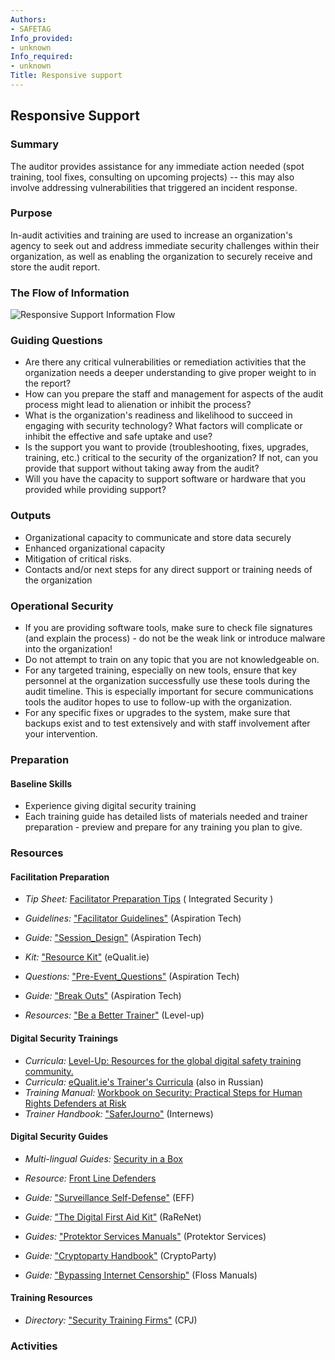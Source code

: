 ```yaml
---
Authors:
- SAFETAG
Info_provided:
- unknown
Info_required:
- unknown
Title: Responsive support
---
```


## Responsive Support

### Summary

The auditor provides assistance for any immediate action needed (spot training, tool fixes, consulting on upcoming projects) -- this may also involve addressing vulnerabilities that triggered an incident response.

### Purpose

In-audit activities and training are used to increase an organization's agency to seek out and address immediate security challenges within their organization, as well as enabling the organization to securely receive and store the audit report.

### The Flow of Information
![Responsive Support Information Flow](images/info_flows/responsive_support.svg)

### Guiding Questions

* Are there any critical vulnerabilities or remediation activities that the organization needs a deeper understanding to give proper weight to in the report?
* How can you prepare the staff and management for aspects of the audit process might lead to alienation or inhibit the process?
* What is the organization's readiness and likelihood to succeed in engaging with security technology?  What factors will complicate or inhibit the effective and safe uptake and use?
* Is the support you want to provide (troubleshooting, fixes, upgrades, training, etc.) critical to the security of the organization? If not, can you provide that support without taking away from the audit?
* Will you have the capacity to support software or hardware that you provided while providing support?




### Outputs

* Organizational capacity to communicate and store data securely
* Enhanced organizational capacity
* Mitigation of critical risks.
* Contacts and/or next steps for any direct support or training needs of the organization

### Operational Security

* If you are providing software tools, make sure to check file signatures (and explain the process) - do not be the weak link or introduce malware into the organization!
* Do not attempt to train on any topic that you are not knowledgeable on.
* For any targeted training, especially on new tools, ensure that key personnel at the organization successfully use these tools during the audit timeline. This is especially important for secure communications tools the auditor hopes to use to follow-up with the organization.
* For any specific fixes or upgrades to the system, make sure that backups exist and to test extensively and with staff involvement after your intervention.

### Preparation

#### Baseline Skills

* Experience giving digital security training
* Each training guide has detailed lists of materials needed and trainer preparation - preview and prepare for any training you plan to give.




### Resources
<div class="greybox">


#### Facilitation Preparation

  * *Tip Sheet:* [Facilitator Preparation Tips](http://integratedsecuritymanual.org/sites/default/files/integratedsecurity_themanual_1.pdf#page=25) ( Integrated Security )

  * *Guidelines:* ["Facilitator Guidelines"](http://facilitation.aspirationtech.org/index.php?title=Facilitation:Facilitator_Guidelines) (Aspiration Tech)

  * *Guide:* ["Session_Design"](http://facilitation.aspirationtech.org/index.php?title=Agenda:Session_Design) (Aspiration Tech)

  * *Kit:* ["Resource Kit"](https://learn.equalit.ie/wiki/Resource_Kit) (eQualit.ie)

  * *Questions:* ["Pre-Event_Questions"](http://facilitation.aspirationtech.org/index.php?title=Participants:Pre-Event_Questions) (Aspiration Tech)

  * *Guide:* ["Break Outs"](http://facilitation.aspirationtech.org/index.php?title=Facilitation:Break-Outs) (Aspiration Tech)

  * *Resources:* ["Be a Better Trainer"](https://level-up.cc/you-the-trainer/be-a-better-trainer/) (Level-up)


#### Digital Security Trainings


  * *Curricula:* [Level-Up: Resources for the global digital safety training community.](https://www.level-up.cc/)
  * *Curricula:* [eQualit.ie's Trainer's Curricula](https://learn.equalit.ie/wiki/Curricula) (also in Russian)
  * *Training Manual:* [Workbook on Security: Practical Steps for Human Rights Defenders at Risk](https://www.frontlinedefenders.org/security-training)
  * *Trainer Handbook:* ["SaferJourno"](https://internews.org/research-publications/saferjourno-digital-security-resources-media-trainers) (Internews)



#### Digital Security Guides

  * *Multi-lingual Guides:* [Security in a Box](https://securityinabox.org/en)

  * *Resource:* [Front Line Defenders](https://www.frontlinedefenders.org/digital-security)

  * *Guide:* ["Surveillance Self-Defense"](https://ssd.eff.org/en/index) (EFF)
 
  * *Guide:* ["The Digital First Aid Kit"](https://digitalfirstaid.org) (RaReNet)

  * *Guides:* ["Protektor Services Manuals"](http://protektor-blog.blogspot.com/) (Protektor Services)

  * *Guide:* ["Cryptoparty Handbook"](http://mirror-de.cryptoparty.is/handbook/) (CryptoParty)

  * *Guide:* ["Bypassing Internet Censorship"](http://en.flossmanuals.net/bypassing-censorship/) (Floss Manuals)



#### Training Resources
  
  * *Directory:* ["Security Training Firms"](https://www.cpj.org/reports/2012/04/security-training.php) (CPJ)




</div>

### Activities